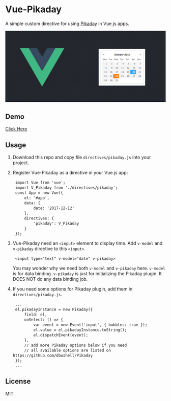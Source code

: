 # Vue-Pikaday

A simple custom directive for using [Pikaday](https://github.com/dbushell/Pikaday) in Vue.js apps.

![banner](https://raw.githubusercontent.com/panteng/vue-pikaday/master/banner.jpg)

## Demo
[Click Here](http://panteng.github.io/vue-pikaday)

## Usage

1. Download this repo and copy file `directives/pikaday.js` into your project.

2. Register Vue-Pikaday as a directive in your Vue.js app:

        import Vue from 'vue';
        import V_Pikaday from './directives/pikaday';
        const App = new Vue({
            el: '#app',
            data: {
                date: '2017-12-12'
            },
            directives: {
                'pikaday': V_Pikaday
            }
        });
        

3. Vue-Pikaday need an `<input>` element to display time. Add `v-model` and `v-pikaday` directive to this `<input>`.

        <input type="text" v-model="date" v-pikaday>

    You may wonder why we need both `v-model` and `v-pikaday` here.
    `v-model` is for data binding.
    `v-pikaday` is just for initializing the Pikaday plugin. It DOES NOT do any data binding job.
        
        
4. If you need some options for Pikaday plugin, add them in `directives/pikaday.js`.

        ...
        el.pikadayInstance = new Pikaday({
            field: el,
            onSelect: () => {
                var event = new Event('input', { bubbles: true });
                el.value = el.pikadayInstance.toString();
                el.dispatchEvent(event);
            },
            // add more Pikaday options below if you need
            // all available options are listed on https://github.com/dbushell/Pikaday
        });
        ...


## License

MIT